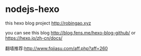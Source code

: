 # nodejs-hexo 

 this hexo blog project 
 http://robingao.xyz

you can see this blog http://blog.fens.me/hexo-blog-github/
or https://hexo.io/zh-cn/docs/

翻墙推荐:http://www.fqjiasu.com/aff.php?aff=260
